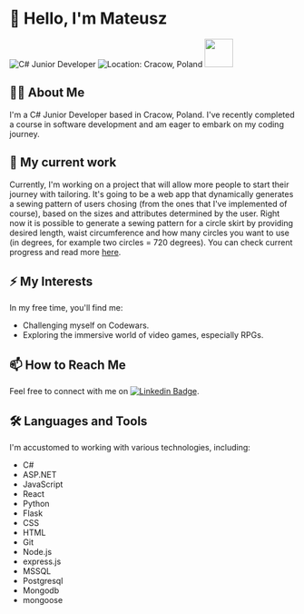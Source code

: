 # 👋 Hello, I'm Mateusz

![C# Junior Developer](https://img.shields.io/badge/Role-C%23%20Junior%20Developer-blue?style=for-the-badge)
![Location: Cracow, Poland](https://img.shields.io/badge/Location-Cracow%2C%20Poland-green?style=for-the-badge)
[<img src="https://images.credly.com/size/110x110/images/a2790314-008a-4c3d-9553-f5e84eb359ba/image.png" width="50">](https://www.credly.com/badges/56ebe7af-f90b-4829-894b-bc0e0a7bc1b4/public_url)

## 👨‍💻 About Me
I'm a C# Junior Developer based in Cracow, Poland. I've recently completed a course in software development and am eager to embark on my coding journey.

## 🔭 My current work
Currently, I'm working on a project that will allow more people to start their journey with tailoring. It's going to be a web app that dynamically generates a sewing pattern of users chosing (from the ones that I've implemented of course), based on the sizes and attributes determined by the user. Right now it is possible to generate a sewing pattern for a circle skirt by providing desired length, waist circumference and how many circles you want to use (in degrees, for example two circles = 720 degrees). You can check current progress and read more [here](https://github.com/MateuszPiszczatowski/pattern_generator).

## ⚡ My Interests
In my free time, you'll find me:
- Challenging myself on Codewars.
- Exploring the immersive world of video games, especially RPGs.

## 📫 How to Reach Me
Feel free to connect with me on [![Linkedin Badge](https://img.shields.io/badge/-Mateusz-blue?style=flat&logo=Linkedin&logoColor=white)](https://www.linkedin.com/in/mateusz-piszczatowski/).

## 🛠️ Languages and Tools
I'm accustomed to working with various technologies, including:
- C#
- ASP.NET
- JavaScript
- React
- Python
- Flask
- CSS
- HTML
- Git
- Node.js
- express.js
- MSSQL
- Postgresql
- Mongodb 
- mongoose

